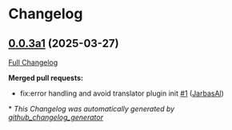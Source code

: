# Changelog

## [0.0.3a1](https://github.com/OpenVoiceOS/ovos-wikipedia-solver/tree/0.0.3a1) (2025-03-27)

[Full Changelog](https://github.com/OpenVoiceOS/ovos-wikipedia-solver/compare/0.0.2...0.0.3a1)

**Merged pull requests:**

- fix:error handling and avoid translator plugin init [\#1](https://github.com/OpenVoiceOS/ovos-wikipedia-solver/pull/1) ([JarbasAl](https://github.com/JarbasAl))



\* *This Changelog was automatically generated by [github_changelog_generator](https://github.com/github-changelog-generator/github-changelog-generator)*
